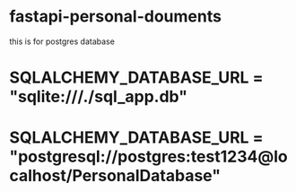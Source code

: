 # fastapi-personal-douments
this is for postgres database
# SQLALCHEMY_DATABASE_URL = "sqlite:///./sql_app.db"
# SQLALCHEMY_DATABASE_URL = "postgresql://postgres:test1234@localhost/PersonalDatabase"